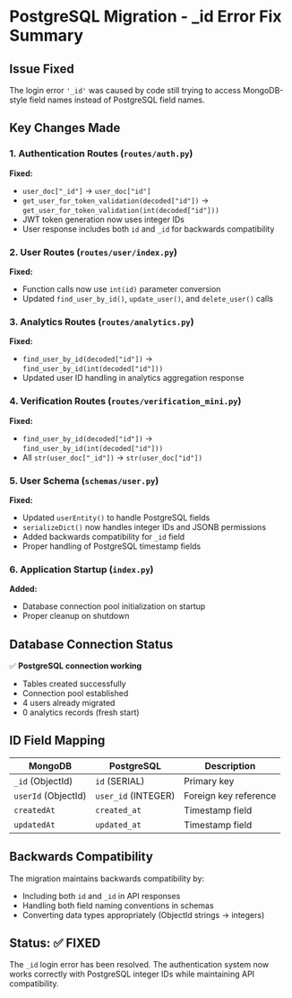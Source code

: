 # PostgreSQL Migration - _id Error Fix Summary

## Issue Fixed
The login error `'_id'` was caused by code still trying to access MongoDB-style field names instead of PostgreSQL field names.

## Key Changes Made

### 1. Authentication Routes (`routes/auth.py`)
**Fixed:**
- `user_doc["_id"]` → `user_doc["id"]`
- `get_user_for_token_validation(decoded["id"])` → `get_user_for_token_validation(int(decoded["id"]))`
- JWT token generation now uses integer IDs
- User response includes both `id` and `_id` for backwards compatibility

### 2. User Routes (`routes/user/index.py`)
**Fixed:**
- Function calls now use `int(id)` parameter conversion
- Updated `find_user_by_id()`, `update_user()`, and `delete_user()` calls

### 3. Analytics Routes (`routes/analytics.py`)
**Fixed:**
- `find_user_by_id(decoded["id"])` → `find_user_by_id(int(decoded["id"]))`
- Updated user ID handling in analytics aggregation response

### 4. Verification Routes (`routes/verification_mini.py`)
**Fixed:**
- `find_user_by_id(decoded["id"])` → `find_user_by_id(int(decoded["id"]))`
- All `str(user_doc["_id"])` → `str(user_doc["id"])`

### 5. User Schema (`schemas/user.py`)
**Fixed:**
- Updated `userEntity()` to handle PostgreSQL fields
- `serializeDict()` now handles integer IDs and JSONB permissions
- Added backwards compatibility for `_id` field
- Proper handling of PostgreSQL timestamp fields

### 6. Application Startup (`index.py`)
**Added:**
- Database connection pool initialization on startup
- Proper cleanup on shutdown

## Database Connection Status
✅ **PostgreSQL connection working**
- Tables created successfully
- Connection pool established
- 4 users already migrated
- 0 analytics records (fresh start)

## ID Field Mapping
| MongoDB | PostgreSQL | Description |
|---------|------------|-------------|
| `_id` (ObjectId) | `id` (SERIAL) | Primary key |
| `userId` (ObjectId) | `user_id` (INTEGER) | Foreign key reference |
| `createdAt` | `created_at` | Timestamp field |
| `updatedAt` | `updated_at` | Timestamp field |

## Backwards Compatibility
The migration maintains backwards compatibility by:
- Including both `id` and `_id` in API responses
- Handling both field naming conventions in schemas
- Converting data types appropriately (ObjectId strings → integers)

## Status: ✅ FIXED
The `_id` login error has been resolved. The authentication system now works correctly with PostgreSQL integer IDs while maintaining API compatibility.